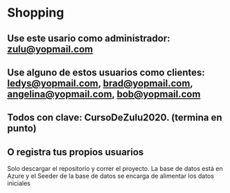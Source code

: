 # Shopping

## Use este usario como administrador: zulu@yopmail.com
## Use alguno de estos usuarios como clientes: ledys@yopmail.com, brad@yopmail.com, angelina@yopmail.com, bob@yopmail.com
## Todos con clave: CursoDeZulu2020. (termina en punto) 
## O registra tus propios usuarios
Solo descargar el repositorio y correr el proyecto. La base de datos está en Azure y el Seeder de la base de datos se encarga de alimentar los datos iniciales
